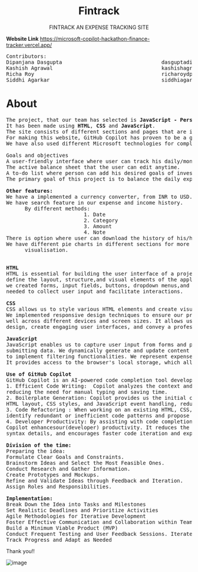 <div align="center">
  
# Fintrack  
</div>

<div align="center">
  
 FINTRACK AN EXPENSE TRACKING SITE   
</div>

<strong>Website Link</strong>
https://microsoft-copilot-hackathon-finance-tracker.vercel.app/
<br>

<pre>
Contributors:                                               E-mail:
Dipanjana Dasgupta                                dasguptadipanjana704@gmail.com                                     
Kashish Agrawal                                   kashishagrawal883@gmail.com
Richa Roy                                         richaroydps@gmail.com 
Siddhi Agarkar                                    siddhiagarkar1203@gmail.com  
</pre>

# About
<pre>
The project, that our team has selected is <b>JavaScript - Personal Finance Tracker.</b>
It has been made using <b>HTML</b>, <b>CSS</b> and <b>JavaScript</b>.
The site consists of different sections and pages that are interrelated.
For making this website, GitHub Copilot has proven to be a great asset for us.
We have also used different Microsoft technologies for completing this project.

Goals and objectives
A user-friendly interface where user can track his daily/monthly income or expenditures.
The active balance sheet that the user can edit anytime.
A to-do list where person can add his desired goals of investments, if any.
The primary goal of this project is to balance the daily expenditures of the person for the better future. 

<strong>Other features:</strong>
We have a implemented a currency converter, from INR to USD.
We have search feature in our expense and income history. 
      By different methods:
                         1. Date
                         2. Category
                         3. Amount
                         4. Note
There is option where user can download the history of his/her expense in PDF form.
We have different pie charts in different sections for more clear and depth data 
      visualisation.


<strong>HTML</strong>
HTML is essential for building the user interface of a project. It allows us to 
define the layout, structure,and visual elements of the application. Using HTML 
we created forms, input fields, buttons, dropdown menus,and other UI components 
needed to collect user input and facilitate interactions.

<strong>CSS</strong>
CSS allows us to style various HTML elements and create visually appealing designs. 
We implemented responsive design techniques to ensure our project looks and functions 
well across different devices and screen sizes. It allows us to customize the project's 
design, create engaging user interfaces, and convey a professional image.

<strong>JavaScript</strong>
JavaScript enables us to capture user input from forms and perform validation before 
submitting data. We dynamically generate and update content on the website. It is used 
to implement filtering functionalities. We represent expense categories through pie charts. 
It provides access to the browser's local storage, which allows us to store data on the user's device.

<b>Use of GitHub Copilot</b>
GitHub Copilot is an AI-powered code completion tool developed by GitHub and OpenAI. 
1. Efficient Code Writing:  Copilot analyzes the context and suggests relevant code snippets,
reducing the need for manual typing and saving time. 
2. Boilerplate Generation: Copilot provides us the initial code structures, including basic 
HTML layout, CSS styles, and JavaScript event handling, reducing repetitive manual setup. 
3. Code Refactoring : When working on an existing HTML, CSS, or JavaScript codebase, Copilot 
identify redundant or inefficient code patterns and propose more optimized alternatives. 
4. Developer Productivity: By assisting with code completion and offering intelligent suggestions, 
Copilot enhancesour(developer) productivity. It reduces the cognitive load associated with remembering 
syntax details, and encourages faster code iteration and experimentation.

<b>Division of the time:</b>
Preparing the idea:
Formulate Clear Goals and Constraints.
Brainstorm Ideas and Select the Most Feasible Ones.
Conduct Research and Gather Information.
Create Prototypes and Mockups.
Refine and Validate Ideas through Feedback and Iteration. 
Assign Roles and Responsibilities.

<b>Implementation:</b>
Break Down the Idea into Tasks and Milestones
Set Realistic Deadlines and Prioritize Activities
Agile Methodologies for Iterative Development
Foster Effective Communication and Collaboration within Teams
Build a Minimum Viable Product (MVP)
Conduct Frequent Testing and User Feedback Sessions. Iterate and Refine the Solution based on Feedback
Track Progress and Adapt as Needed
</pre>

Thank you!!

![image](https://github.com/Dipanjana25/microsoft_copilot_hackathon_finance_tracker/assets/96725005/cbf35bf4-59a3-4cfb-9935-b0d4d3ad6bb0)



